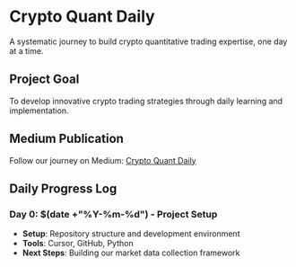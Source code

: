 # Crypto Quant Daily

A systematic journey to build crypto quantitative trading expertise, one day at a time.

## Project Goal
To develop innovative crypto trading strategies through daily learning and implementation.

## Medium Publication
Follow our journey on Medium: [Crypto Quant Daily](https://medium.com/)

## Daily Progress Log

### Day 0: $(date +"%Y-%m-%d") - Project Setup
- **Setup**: Repository structure and development environment
- **Tools**: Cursor, GitHub, Python
- **Next Steps**: Building our market data collection framework
